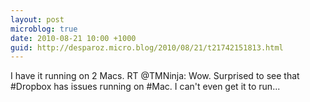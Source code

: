 ```yaml
---
layout: post
microblog: true
date: 2010-08-21 10:00 +1000
guid: http://desparoz.micro.blog/2010/08/21/t21742151813.html
---
```

I have it running on 2 Macs. RT @TMNinja: Wow. Surprised to see that #Dropbox has issues running on #Mac. I can't even get it to run...
